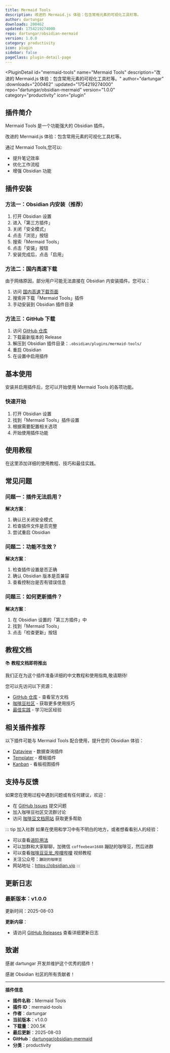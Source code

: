 ```yaml
---
title: Mermaid Tools
description: 改进的 Mermaid.js 体验：包含常用元素的可视化工具栏等。
author: dartungar
downloads: 200462
updated: 1754219274000
repo: dartungar/obsidian-mermaid
version: 1.0.0
category: productivity
icon: plugin
sidebar: false
pageClass: plugin-detail-page
---
```


<PluginDetail
  id="mermaid-tools"
  name="Mermaid Tools"
  description="改进的 Mermaid.js 体验：包含常用元素的可视化工具栏等。"
  author="dartungar"
  :downloads="200462"
  :updated="1754219274000"
  repo="dartungar/obsidian-mermaid"
  version="1.0.0"
  category="productivity"
  icon="plugin"
>

<!-- AUTO_GENERATED_START -->
## 插件简介

Mermaid Tools 是一个功能强大的 Obsidian 插件。

改进的 Mermaid.js 体验：包含常用元素的可视化工具栏等。

通过 Mermaid Tools,您可以:

- 提升笔记效率
- 优化工作流程
- 增强 Obsidian 功能

<!-- AUTO_GENERATED_END -->

<!-- AUTO_GENERATED_START -->
## 插件安装

### 方法一：Obsidian 内安装（推荐）

1. 打开 Obsidian 设置
2. 进入「第三方插件」
3. 关闭「安全模式」
4. 点击「浏览」按钮
5. 搜索「Mermaid Tools」
6. 点击「安装」按钮
7. 安装完成后，点击「启用」

### 方法二：国内高速下载

由于网络原因，部分用户可能无法直接在 Obsidian 内安装插件。您可以：

1. 访问 [国内高速下载页面](/zh/documentation/obsidian-plugins-download.html)
2. 搜索并下载「Mermaid Tools」插件
3. 手动安装到 Obsidian 插件目录

### 方法三：GitHub 下载

1. 访问 [GitHub 仓库](https://github.com/dartungar/obsidian-mermaid)
2. 下载最新版本的 Release
3. 解压到 Obsidian 插件目录：`.obsidian/plugins/mermaid-tools/`
4. 重启 Obsidian
5. 在设置中启用插件

## 基本使用

安装并启用插件后，您可以开始使用 Mermaid Tools 的各项功能。

### 快速开始

1. 打开 Obsidian 设置
2. 找到「Mermaid Tools」插件设置
3. 根据需要配置相关选项
4. 开始使用插件功能

<!-- AUTO_GENERATED_END -->

<!-- CUSTOM_CONTENT_START:tutorial -->
## 使用教程

在这里添加详细的使用教程、技巧和最佳实践。

<!-- CUSTOM_CONTENT_END:tutorial -->

<!-- SHARED_CONTENT_START -->
## 常见问题

### 问题一：插件无法启用？

**解决方案**：
1. 确认已关闭安全模式
2. 检查插件文件是否完整
3. 尝试重启 Obsidian

### 问题二：功能不生效？

**解决方案**：
1. 检查插件设置是否正确
2. 确认 Obsidian 版本是否兼容
3. 查看控制台是否有错误信息

### 问题三：如何更新插件？

**解决方案**：
1. 在 Obsidian 设置的「第三方插件」中
2. 找到「Mermaid Tools」
3. 点击「检查更新」按钮

## 教程文档

📚 **教程文档即将推出**

我们正在为这个插件准备详细的中文教程和使用指南,敬请期待!

您可以先访问以下资源：
- [GitHub 仓库](https://github.com/dartungar/obsidian-mermaid) - 查看官方文档
- [咖啡豆社区](/zh/bases/) - 获取更多使用技巧
- [最佳实践](/zh/best-practices/) - 学习社区经验

## 相关插件推荐

以下插件可能与 Mermaid Tools 配合使用，提升您的 Obsidian 体验：

- [Dataview](/zh/plugins/dataview.html) - 数据查询插件
- [Templater](/zh/plugins/templater-obsidian.html) - 模板插件
- [Kanban](/zh/plugins/obsidian-kanban.html) - 看板视图插件

## 支持与反馈

如果您在使用过程中遇到问题或有任何建议，欢迎：

- 在 [GitHub Issues](https://github.com/dartungar/obsidian-mermaid/issues) 提交问题
- 加入咖啡豆社区交流群讨论
- 访问 [咖啡豆文档网站](https://obsidian.vip) 获取更多帮助

::: tip 加入社群
如果在使用和学习中有不明白的地方，或者想看看别人的经验：
- 可以查看[进阶用法](/zh/advanced)
- 可以加群和大家聊聊，加微信 `coffeebean1688` 蹦跶的咖啡豆，然后进群
- 可以查看[咖啡豆豆龙_哔哩哔哩](https://space.bilibili.com/618777356) 视频教程
- 关注公众号：`蹦跶的咖啡豆`
- 网站地址：https://obsidian.vip
:::
<!-- SHARED_CONTENT_END -->

<!-- AUTO_GENERATED_START -->
## 更新日志

### 最新版本：v1.0.0

更新时间：2025-08-03

**更新内容**：
- 请访问 [GitHub Releases](https://github.com/dartungar/obsidian-mermaid/releases) 查看详细更新日志

## 致谢

感谢 dartungar 开发并维护这个优秀的插件！

感谢 Obsidian 社区的所有贡献者！

---

**插件信息**
- **插件名称**：Mermaid Tools
- **插件 ID**：mermaid-tools
- **作者**：dartungar
- **当前版本**：v1.0.0
- **下载量**：200.5K
- **最后更新**：2025-08-03
- **GitHub**：[dartungar/obsidian-mermaid](https://github.com/dartungar/obsidian-mermaid)
- **分类**：productivity
<!-- AUTO_GENERATED_END -->

</PluginDetail>

